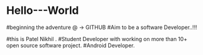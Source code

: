# Hello---World
#beginning the adventure @ -> GITHUB #Aim to be a software Developer..!!!
 
  #this is Patel Nikhil . 
  #Student Developer with working on more than 10+ open source software project.
  #Android Developer.
